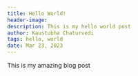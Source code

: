 ```yaml
---
title: Hello World!
header-image: 
description: This is my hello world post
author: Kaustubha Chaturvedi
tags: hello, world
date: Mar 23, 2023
---
```


This is my amazing blog post
